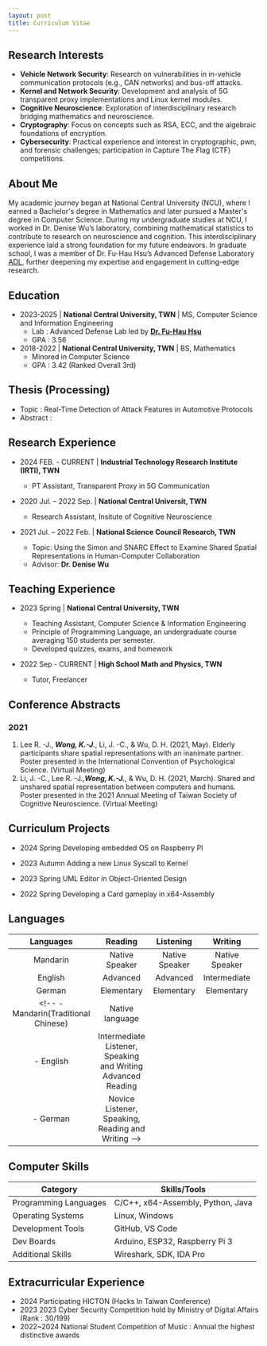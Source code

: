```yaml
---
layout: post
title: Curriculum Vitae
---
```




## Research Interests

+ **Vehicle Network Security**: Research on vulnerabilities in in-vehicle communication protocols (e.g., CAN networks) and bus-off attacks.
+ **Kernel and Network Security**: Development and analysis of 5G transparent proxy implementations and Linux kernel modules.
+ **Cognitive Neuroscience**: Exploration of interdisciplinary research bridging mathematics and neuroscience.
+ **Cryptography**: Focus on concepts such as RSA, ECC, and the algebraic foundations of encryption.
+ **Cybersecurity**: Practical experience and interest in cryptographic, pwn, and forensic challenges; participation in Capture The Flag (CTF) competitions.

## About Me 
My academic journey began at National Central University (NCU), where I earned a Bachelor's degree in Mathematics and later pursued a Master's degree in Computer Science.
During my undergraduate studies at NCU, I worked in Dr. Denise Wu’s laboratory, combining mathematical statistics to contribute to research on neuroscience and cognition. This interdisciplinary experience laid a strong foundation for my future endeavors. In graduate school, I was a member of Dr. Fu-Hau Hsu’s Advanced Defense Laboratory [ADL](https://adl.tw/faculty), further deepening my expertise and engagement in cutting-edge research.


## Education
- 2023-2025 | **National Central University, TWN** | MS, Computer Science and Information Engineering
  - Lab : Advanced Defense Lab led by [**Dr. Fu-Hau Hsu**](https://staff.csie.ncu.edu.tw/hsufh/)
  - GPA : 3.56
- 2018-2022 | **National Central University, TWN** | BS, Mathematics
  - Minored in Computer Science
  - GPA : 3.42 (Ranked Overall 3rd)

## Thesis (Processing)
* Topic : Real-Time Detection of Attack Features in Automotive Protocols
* Abstract : 


## Research Experience
- 2024 FEB. - CURRENT | **Industrial Technology Research Institute (IRTI), TWN**
    * PT Assistant, Transparent Proxy in 5G Communication

- 2020 Jul. – 2022 Sep. | **National Central Universit, TWN**
    * Research Assistant, Insitute of Cognitive Neuroscience 
- 2021 Jul. – 2022 Feb. | **National Science Council Research, TWN**  
    * Topic: Using the Simon and SNARC Effect to Examine Shared Spatial Representations in Human-Computer Collaboration
    * Advisor: **Dr. Denise Wu**



## Teaching Experience
- 2023 Spring	| **National Central University, TWN**
    * Teaching Assistant, Computer Science & Information Engineering
    * Principle of Programming Language, an undergraduate course averaging 150 students per semester.
    * Developed quizzes, exams, and homework

- 2022 Sep - CURRENT | **High School Math and Physics, TWN**
    * Tutor, Freelancer



## Conference Abstracts
### 2021
1. 	Lee R. -J., ***Wong, K.-J***., Li, J. -C., & Wu, D. H. (2021, May). Elderly participants share spatial representations with an inanimate partner. Poster presented in the International Convention of Psychological Science. (Virtual Meeting)
2.	Li, J. -C., Lee R. -J.,***Wong, K.-J.***, & Wu, D. H. (2021, March). Shared and unshared spatial representation between computers and humans. Poster presented in the 2021 Annual Meeting of Taiwan Society of Cognitive Neuroscience. (Virtual Meeting)



## Curriculum Projects
* 2024 Spring	Developing embedded OS on Raspberry PI
  
* 2023 Autumn	Adding a new Linux Syscall to Kernel
  
* 2023 Spring	UML Editor in Object-Oriented Design
  
* 2022 Spring	Developing a Card gameplay in x64-Assembly


## Languages
| Languages    | Reading   | Listening   | Writing | Speaking |
|:------------:|:---------:|:----------:|:-------:|:--------:|
| Mandarin     | Native Speaker   | Native Speaker      | Native Speaker  | Native Speaker   |
| English      | Advanced    | Advanced      | Intermediate | Intermediate |
| German       | Elementary        | Elementary      | Elementary     | Elementary       |
<!-- - Mandarin(Traditional Chinese)	| Native language
- English	| Intermediate Listener, Speaking and Writing Advanced Reading
- German	| Novice Listener, Speaking, Reading and Writing  -->



## Computer Skills
| Category              | Skills/Tools                           |
|-----------------------|----------------------------------------|
| Programming Languages | C/C++, x64-Assembly, Python, Java      |
| Operating Systems     | Linux, Windows                        |
| Development Tools     | GitHub, VS Code                       |
| Dev Boards            | Arduino, ESP32, Raspberry Pi 3        |
| Additional Skills     | Wireshark, SDK, IDA Pro               |
<!-- - Programming Language :C/C++ , x64-Assembly , Python, Java
- Operating Systems　:	Linux , Windows
- Development Tools	: Github , VScode
- Dev Boards :Arduino , ESP32 , Raspberry Pi 3
- Additional Skills	: Wireshark, SDK, IDA Pro -->


## Extracurricular Experience
- 2024	Participating HICTON (Hacks In Taiwan Conference)
- 2023 	2023 Cyber Security Competition hold by Ministry of Digital Affairs (Rank : 30/199)
- 2022~2024	National Student Competition of Music : Annual the highest distinctive awards
